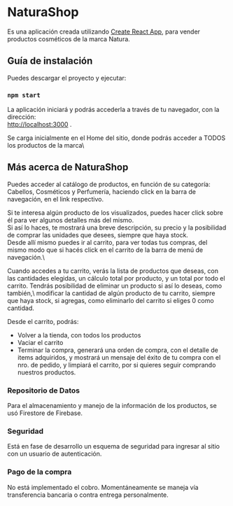 # NaturaShop

Es una aplicación creada utilizando [Create React App](https://github.com/facebook/create-react-app), para vender productos cosméticos de la marca Natura.

## Guía de instalación

Puedes descargar el proyecto y ejecutar:

### `npm start`

La aplicación iniciará y podrás accederla a través de tu navegador, con la dirección:\
[http://localhost:3000](http://localhost:3000) .

Se carga inicialmente en el Home del sitio, donde podrás acceder a TODOS los productos de la marca\

## Más acerca de NaturaShop

Puedes acceder al catálogo de productos, en función de su categoría: Cabellos, Cosméticos y Perfumería, haciendo click en la barra de navegación, en el link respectivo. 

Si te interesa algún producto de los visualizados, puedes hacer click sobre él para ver algunos detalles más del mismo.\
Si así lo haces, te mostrará una breve descripción, su precio y la posibilidad de comprar las unidades que desees, siempre que haya stock.\
Desde allí mismo puedes ir al carrito, para ver todas tus compras, del mismo modo que si hacés click en el carrito de la barra de menú de navegación.\

Cuando accedes a tu carrito, verás la lista de productos que deseas, con las cantidades elegidas, un cálculo total por producto, y un total por todo el carrito. Tendrás posibilidad de eliminar un producto si así lo deseas, como también,\ modificar la cantidad de algún producto de tu carrito, siempre que haya stock, si agregas, como eliminarlo del carrito si eliges 0 como cantidad.

Desde el carrito, podrás:
* Volver a la tienda, con todos los productos
* Vaciar el carrito
* Terminar la compra, generará una orden de compra, con el detalle de items adquiridos, y mostrará un mensaje del éxito de tu compra con el nro. de pedido, y limpiará el carrito, por si quieres seguir comprando nuestros productos.

### Repositorio de Datos

Para el almacenamiento y manejo de la información de los productos, se usó Firestore de Firebase.

### Seguridad

Está en fase de desarrollo un esquema de seguridad para ingresar al sitio con un usuario de autenticación.

### Pago de la compra

No está implementado el cobro. Momentáneamente se maneja vía transferencia bancaria o contra entrega personalmente.